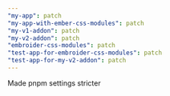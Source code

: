 ```yaml
---
"my-app": patch
"my-app-with-ember-css-modules": patch
"my-v1-addon": patch
"my-v2-addon": patch
"embroider-css-modules": patch
"test-app-for-embroider-css-modules": patch
"test-app-for-my-v2-addon": patch
---
```


Made pnpm settings stricter
